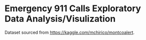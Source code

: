 # Emergency 911 Calls Exploratory Data Analysis/Visulization
Dataset sourced from https://kaggle.com/mchirico/montcoalert.  







